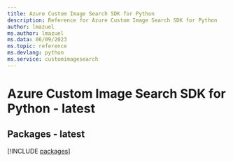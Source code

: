 ```yaml
---
title: Azure Custom Image Search SDK for Python
description: Reference for Azure Custom Image Search SDK for Python
author: lmazuel
ms.author: lmazuel
ms.data: 06/09/2023
ms.topic: reference
ms.devlang: python
ms.service: customimagesearch
---
```

# Azure Custom Image Search SDK for Python - latest
## Packages - latest
[!INCLUDE [packages](custom-image-search-index.md)]